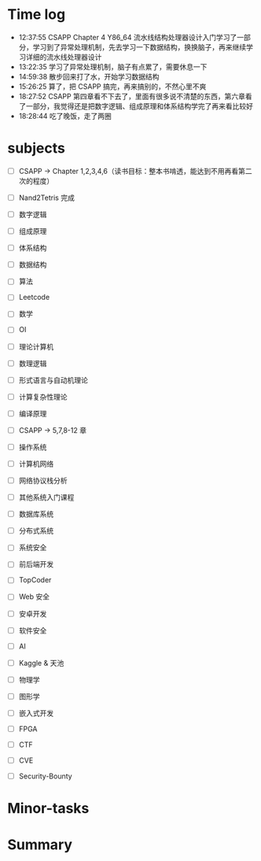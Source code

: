 # Time log

- 12:37:55 CSAPP Chapter 4 Y86_64 流水线结构处理器设计入门学习了一部分，学习到了异常处理机制，先去学习一下数据结构，换换脑子，再来继续学习详细的流水线处理器设计
- 13:22:35 学习了异常处理机制，脑子有点累了，需要休息一下
- 14:59:38 散步回来打了水，开始学习数据结构
- 15:26:25 算了，把 CSAPP 搞完，再来搞别的，不然心里不爽
- 18:27:52 CSAPP 第四章看不下去了，里面有很多说不清楚的东西，第六章看了一部分，我觉得还是把数字逻辑、组成原理和体系结构学完了再来看比较好
- 18:28:44 吃了晚饭，走了两圈

# subjects

- [ ] CSAPP -> Chapter 1,2,3,4,6（读书目标：整本书啃透，能达到不用再看第二次的程度）
- [ ] Nand2Tetris 完成
- [ ] 数字逻辑
- [ ] 组成原理
- [ ] 体系结构

- [ ] 数据结构
- [ ] 算法
- [ ] Leetcode
- [ ] 数学
- [ ] OI
- [ ] 理论计算机
- [ ] 数理逻辑
- [ ] 形式语言与自动机理论
- [ ] 计算复杂性理论
- [ ] 编译原理

- [ ] CSAPP -> 5,7,8-12 章
- [ ] 操作系统
- [ ] 计算机网络
- [ ] 网络协议栈分析
- [ ] 其他系统入门课程
- [ ] 数据库系统
- [ ] 分布式系统
- [ ] 系统安全

- [ ] 前后端开发
- [ ] TopCoder
- [ ] Web 安全

- [ ] 安卓开发
- [ ] 软件安全

- [ ] AI
- [ ] Kaggle & 天池

- [ ] 物理学
- [ ] 图形学

- [ ] 嵌入式开发
- [ ] FPGA
- [ ] CTF
- [ ] CVE
- [ ] Security-Bounty

# Minor-tasks

# Summary
